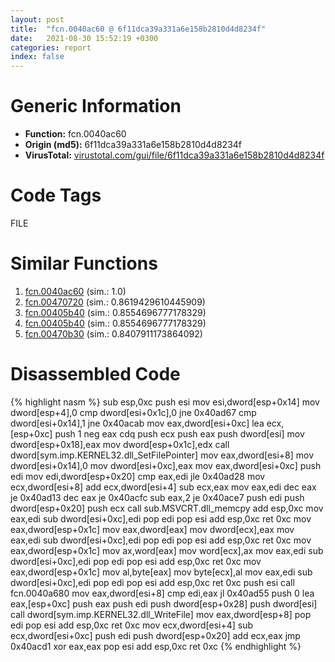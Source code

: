 ```yaml
---
layout: post
title:  "fcn.0040ac60 @ 6f11dca39a331a6e158b2810d4d8234f"
date:   2021-08-30 15:52:19 +0300
categories: report
index: false
---
```


# Generic Information
- **Function:** fcn.0040ac60
- **Origin (md5):** 6f11dca39a331a6e158b2810d4d8234f
- **VirusTotal:** [virustotal.com/gui/file/6f11dca39a331a6e158b2810d4d8234f][virustotal_ref]

# Code Tags
<span class="tag" id="FILE">FILE</span>


# Similar Functions

1. [fcn.0040ac60][similar_1_ref] (sim.: 1.0)
2. [fcn.00470720][similar_2_ref] (sim.: 0.8619429610445909)
3. [fcn.00405b40][similar_3_ref] (sim.: 0.8554696777178329)
4. [fcn.00405b40][similar_4_ref] (sim.: 0.8554696777178329)
5. [fcn.00470b30][similar_5_ref] (sim.: 0.8407911173864092)


# Disassembled Code

{% highlight nasm %}
sub esp,0xc
push esi
mov esi,dword[esp+0x14]
mov dword[esp+4],0
cmp dword[esi+0x1c],0
jne 0x40ad67
cmp dword[esi+0x14],1
jne 0x40acab
mov eax,dword[esi+0xc]
lea ecx,[esp+0xc]
push 1
neg eax
cdq
push ecx
push eax
push dword[esi]
mov dword[esp+0x18],eax
mov dword[esp+0x1c],edx
call dword[sym.imp.KERNEL32.dll_SetFilePointer]
mov eax,dword[esi+8]
mov dword[esi+0x14],0
mov dword[esi+0xc],eax
mov eax,dword[esi+0xc]
push edi
mov edi,dword[esp+0x20]
cmp eax,edi
jle 0x40ad28
mov ecx,dword[esi+8]
add ecx,dword[esi+4]
sub ecx,eax
mov eax,edi
dec eax
je 0x40ad13
dec eax
je 0x40acfc
sub eax,2
je 0x40ace7
push edi
push dword[esp+0x20]
push ecx
call sub.MSVCRT.dll_memcpy
add esp,0xc
mov eax,edi
sub dword[esi+0xc],edi
pop edi
pop esi
add esp,0xc
ret 0xc
mov eax,dword[esp+0x1c]
mov eax,dword[eax]
mov dword[ecx],eax
mov eax,edi
sub dword[esi+0xc],edi
pop edi
pop esi
add esp,0xc
ret 0xc
mov eax,dword[esp+0x1c]
mov ax,word[eax]
mov word[ecx],ax
mov eax,edi
sub dword[esi+0xc],edi
pop edi
pop esi
add esp,0xc
ret 0xc
mov eax,dword[esp+0x1c]
mov al,byte[eax]
mov byte[ecx],al
mov eax,edi
sub dword[esi+0xc],edi
pop edi
pop esi
add esp,0xc
ret 0xc
push esi
call fcn.0040a680
mov eax,dword[esi+8]
cmp edi,eax
jl 0x40ad55
push 0
lea eax,[esp+0xc]
push eax
push edi
push dword[esp+0x28]
push dword[esi]
call dword[sym.imp.KERNEL32.dll_WriteFile]
mov eax,dword[esp+8]
pop edi
pop esi
add esp,0xc
ret 0xc
mov ecx,dword[esi+4]
sub ecx,dword[esi+0xc]
push edi
push dword[esp+0x20]
add ecx,eax
jmp 0x40acd1
xor eax,eax
pop esi
add esp,0xc
ret 0xc
{% endhighlight %}


[similar_1_ref]: /report/fcn.0040ac60@fbf34fa6d7da2b8e1de5133a8ca34847
[similar_2_ref]: /report/fcn.00470720@4fe6510221c33bf023f6abed461fc13f
[similar_3_ref]: /report/fcn.00405b40@6f11dca39a331a6e158b2810d4d8234f
[similar_4_ref]: /report/fcn.00405b40@fbf34fa6d7da2b8e1de5133a8ca34847
[similar_5_ref]: /report/fcn.00470b30@4fe6510221c33bf023f6abed461fc13f
[virustotal_ref]: https://www.virustotal.com/gui/file/6f11dca39a331a6e158b2810d4d8234f